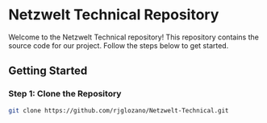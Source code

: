 # Netzwelt Technical Repository

Welcome to the Netzwelt Technical repository! This repository contains the source code for our project. Follow the steps below to get started.

## Getting Started

### Step 1: Clone the Repository

```bash
git clone https://github.com/rjglozano/Netzwelt-Technical.git
